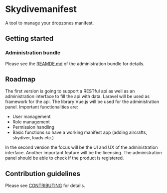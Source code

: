 # Skydivemanifest
A tool to manage your dropzones manifest.

## Getting started

### Administration bundle
Please see the [REAMDE.md](administration/README.md) of the administration bundle for details.

## Roadmap
The first version is going to support a RESTful api as well as an administration interface to fill 
the api with data. Laravel will be used as framework for the api. The library Vue.js will be used
for the administration panel. Important functionalities are:
- User management
- Role management
- Permission handling
- Basic functions so have a working manifest app (adding aircrafts, skydiver, loads etc.)

In the second version the focus will be the UI and UX of the administration interface. Another
important feature will be the licensing. The administration panel should be able to check if the
product is registered.

## Contribution guidelines
Please see [CONTRIBUTING](CONTRIBUTING.md) for details.